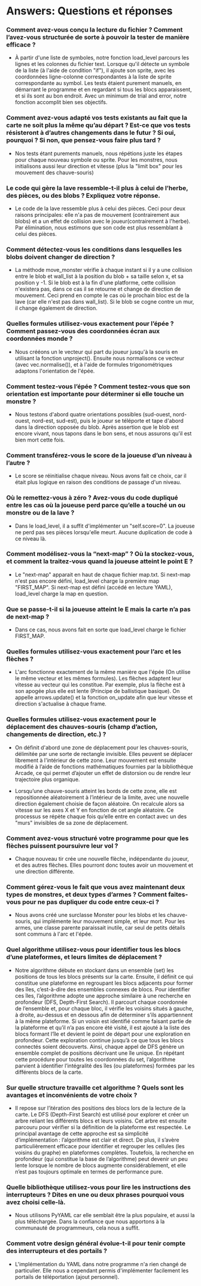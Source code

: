 # Answers: Questions et réponses

### Comment avez-vous conçu la lecture du fichier ? Comment l’avez-vous structurée de sorte à pouvoir la tester de manière efficace ?

- À partir d'une liste de symboles, notre fonction load_level parcours les lignes et les colonnes du fichier text. Lorsque qu'il détecte un symbole de la liste (à l'aide de condition "if"), il ajoute son sprite, avec les coordonnées ligne-colonne correspondantes à la liste de sprite correspondante au symbol. Les tests étaient purement manuels, en démarrant le programme et en regardant si tous les blocs apparaissent, et si ils sont au bon endroit. Avec un minimum de trial and error, notre fonction accomplit bien ses objectifs.


### Comment avez-vous adapté vos tests existants au fait que la carte ne soit plus la même qu’au départ ? Est-ce que vos tests résisteront à d’autres changements dans le futur ? Si oui, pourquoi ? Si non, que pensez-vous faire plus tard ?

* Nos tests étant purements manuels, nous répétions juste les étapes pour chaque nouveau symbole ou sprite. Pour les monstres, nous initialisons aussi leur direction et vitesse (plus la "limit box" pour les mouvement des chauve-souris) 


### Le code qui gère la lave ressemble-t-il plus à celui de l’herbe, des pièces, ou des blobs ? Expliquez votre réponse.

* Le code de la lave ressemble plus à celui des pièces. Ceci pour deux raisons principales: elle n'a pas de mouvement (contrairement aux blobs) et a un effet de collision avec le joueur(contrairement à l'herbe). Par élimination, nous estimons que son code est plus ressemblant à celui des pièces.

### Comment détectez-vous les conditions dans lesquelles les blobs doivent changer de direction ?

* La méthode move_monster vérifie à chaque instant si il y a une collision entre le blob et wall_list à la position du blob + sa taille selon x, et sa position y -1. Si le blob est à la fin d'une platforme, cette collision n'existera pas, dans ce cas il se retourne et change de direction de mouvement. Ceci prend en compte le cas où le prochain bloc est de la lave (car elle n'est pas dans wall_list). Si le blob se cogne contre un mur, il change également de direction.


### Quelles formules utilisez-vous exactement pour l’épée ? Comment passez-vous des coordonnées écran aux coordonnées monde ?

* Nous crééons un le vecteur qui part du joueur jusqu'à la souris en utilisant la fonction unproject(). Ensuite nous normalisons ce vecteur (avec vec.normalise()), et à l'aide de formules trigonométriques adaptons l'orientation de l'épée.

### Comment testez-vous l’épée ? Comment testez-vous que son orientation est importante pour déterminer si elle touche un monstre ?

* Nous testons d'abord quatre orientations possibles (sud-ouest, nord-ouest, nord-est, sud-est), puis le joueur se téléporte et tape d'abord dans la direction opposée du blob. Après assertion que le blob est encore vivant, nous tapons dans le bon sens, et nous assurons qu'il est bien mort cette fois.

### Comment transférez-vous le score de la joueuse d’un niveau à l’autre ?

* Le score se réinitialise chaque niveau. Nous avons fait ce choix, car il était plus logique en raison des conditions de passage d'un niveau.

### Où le remettez-vous à zéro ? Avez-vous du code dupliqué entre les cas où la joueuse perd parce qu’elle a touché un ou monstre ou de la lave ? 

* Dans le load_level, il a suffit d'implémenter un "self.score=0". La joueuse ne perd pas ses pièces lorsqu'elle meurt. Aucune duplication de code à ce niveau là.

### Comment modélisez-vous la “next-map” ? Où la stockez-vous, et comment la traitez-vous quand la joueuse atteint le point E ?

* Le "next-map" apparait en haut de chaque fichier map.txt. Si next-map n'est pas encore défini, load_level charge la première map "FIRST_MAP". Si next-map est défini (accédé en lecture YAML), load_level charge la map en question.

### Que se passe-t-il si la joueuse atteint le E mais la carte n’a pas de next-map ?

* Dans ce cas, nous avons fait en sorte que load_level charge le fichier FIRST_MAP.

### Quelles formules utilisez-vous exactement pour l’arc et les flèches ?

* L'arc fonctionne exactement de la même manière que l'épée (On utilise le même vecteur et les mêmes formules). Les flèches adaptent leur vitesse au vecteur qui les constitue. Par exemple, plus la flèche est à son apogée plus elle est lente (Principe de ballistique basique). On appelle arrows.update() et la fonction on_update afin que leur vitesse et direction s'actualise à chaque frame.

### Quelles formules utilisez-vous exactement pour le déplacement des chauves-souris (champ d’action, changements de direction, etc.) ?

* On définit d'abord une zone de déplacement pour les chauves-souris, délimitée par une sorte de rectangle invisible. Elles peuvent se déplacer librement à l'intérieur de cette zone. Leur mouvement est ensuite modifié à l’aide de fonctions mathématiques fournies par la bibliothèque Arcade, ce qui permet d’ajouter un effet de distorsion ou de rendre leur trajectoire plus organique.

* Lorsqu’une chauve-souris atteint les bords de cette zone, elle est repositionnée aléatoirement à l’intérieur de la limite, avec une nouvelle direction également choisie de façon aléatoire. On recalcule alors sa vitesse sur les axes X et Y en fonction de cet angle aléatoire. Ce processus se répète chaque fois qu’elle entre en contact avec un des "murs" invisibles de sa zone de déplacement.

### Comment avez-vous structuré votre programme pour que les flèches puissent poursuivre leur vol ?

* Chaque nouveau tir crée une nouvelle flèche, indépendante du joueur, et des autres flèches. Elles pourront donc toutes avoir un mouvement et une direction différente.

### Comment gérez-vous le fait que vous avez maintenant deux types de monstres, et deux types d’armes ? Comment faites-vous pour ne pas dupliquer du code entre ceux-ci ?

* Nous avons créé une surclasse Monster pour les blobs et les chauve-souris, qui implémente leur mouvement simple, et leur mort. Pour les armes, une classe parente paraissait inutile, car seul de petits détails sont communs à l'arc et l'épée.

### Quel algorithme utilisez-vous pour identifier tous les blocs d’une plateformes, et leurs limites de déplacement ?



* Notre algorithme débute en stockant dans un ensemble (set) les positions de tous les blocs présents sur la carte. Ensuite, il définit ce qui constitue une plateforme en regroupant les blocs adjacents pour former des îles, c’est-à-dire des ensembles connexes de blocs. Pour identifier ces îles, l’algorithme adopte une approche similaire à une recherche en profondeur (DFS, Depth-First Search). Il parcourt chaque coordonnée de l’ensemble et, pour chaque bloc, il vérifie les voisins situés à gauche, à droite, au-dessus et en dessous afin de déterminer s’ils appartiennent à la même plateforme. Si un voisin est identifié comme faisant partie de la plateforme et qu’il n’a pas encore été visité, il est ajouté à la liste des blocs formant l’île et devient le point de départ pour une exploration en profondeur. Cette exploration continue jusqu’à ce que tous les blocs connectés soient découverts. Ainsi, chaque appel de DFS génère un ensemble complet de positions décrivant une île unique. En répétant cette procédure pour toutes les coordonnées du set, l’algorithme parvient à identifier l’intégralité des îles (ou plateformes) formées par les différents blocs de la carte.


### Sur quelle structure travaille cet algorithme ? Quels sont les avantages et inconvénients de votre choix ?



* Il repose sur l’itération des positions des blocs lors de la lecture de la carte. Le DFS (Depth-First Search) est utilisé pour explorer et créer un arbre reliant les différents blocs et leurs voisins. Cet arbre est ensuite parcouru pour vérifier si la définition de la plateforme est respectée. Le principal avantage de cette approche est sa simplicité d’implémentation : l’algorithme est clair et direct. De plus, il s’avère particulièrement efficace pour identifier et regrouper les cellules (les voisins du graphe) en plateformes complètes. Toutefois, la recherche en profondeur (qui constitue la base de l’algorithme) peut devenir un peu lente lorsque le nombre de blocs augmente considérablement, et elle n’est pas toujours optimale en termes de performance pure.

### Quelle bibliothèque utilisez-vous pour lire les instructions des interrupteurs ? Dites en une ou deux phrases pourquoi vous avez choisi celle-là.

* Nous utilisons PyYAML car elle semblait être la plus populaire, et aussi la plus téléchargée. Dans la confiance que nous apportons à la communauté de programmeurs, cela nous a suffit.

### Comment votre design général évolue-t-il pour tenir compte des interrupteurs et des portails ?

* L'implémentation du YAML dans notre programme n'a rien changé de particulier. Elle nous a cependant permis d'implémenter facilement les portails de téléportation (ajout personnel). 